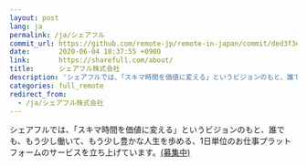 ```yaml
---
layout: post
lang: ja
permalink: /ja/シェアフル
commit_url: https://github.com/remote-jp/remote-in-japan/commit/ded3f3ef2d93aa7304dba7080f5e519f08491462
date:       2020-06-04 18:37:55 +0900
link:       https://sharefull.com/about/
title:      シェアフル株式会社
description: 'シェアフルでは、「スキマ時間を価値に変える」というビジョンのもと、誰でも、もう少し働いて、もう少し豊かな人生を歩める、1日単位のお仕事プラットフォームのサービスを立ち上げています。(募集中)'
categories: full_remote
redirect_from:
  - /ja/シェアフル株式会社
---
```


<p>シェアフルでは、「スキマ時間を価値に変える」というビジョンのもと、誰でも、もう少し働いて、もう少し豊かな人生を歩める、1日単位のお仕事プラットフォームのサービスを立ち上げています。<a href="https://www.wantedly.com/companies/sharefull/projects">(募集中)</a></p>
